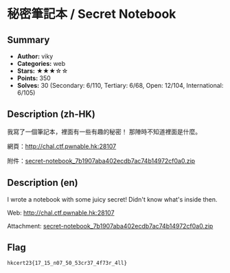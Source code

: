 秘密筆記本 / Secret Notebook
===

## Summary
* **Author:** viky
* **Categories:** web
* **Stars:** ★★★☆☆
* **Points:** 350
* **Solves:** 30 (Secondary: 6/110, Tertiary: 6/68, Open: 12/104, International: 6/105)

## Description (zh-HK)

我寫了一個筆記本，裡面有一些有趣的秘密！ 那陣時不知道裡面是什麼。


網頁：http://chal.ctf.pwnable.hk:28107

附件：[secret-notebook_7b1907aba402ecdb7ac74b14972cf0a0.zip](https://github.com/blackb6a/hkcert-ctf-2022-challenges/releases/download/v1.0.0/secret-notebook_7b1907aba402ecdb7ac74b14972cf0a0.zip)

## Description (en)

I wrote a notebook with some juicy secret! Didn't know what's inside then.

Web: http://chal.ctf.pwnable.hk:28107

Attachment: [secret-notebook_7b1907aba402ecdb7ac74b14972cf0a0.zip](https://github.com/blackb6a/hkcert-ctf-2022-challenges/releases/download/v1.0.0/secret-notebook_7b1907aba402ecdb7ac74b14972cf0a0.zip)

## Flag

```
hkcert23{17_15_n07_50_53cr37_4f73r_4ll}
```

